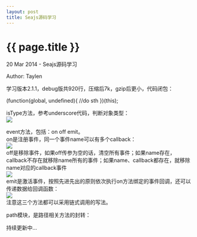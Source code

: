 ```yaml
---
layout: post
title: Seajs源码学习
---
```


{{ page.title }}
=================

<p class="meta">20 Mar 2014 - Seajs源码学习</p>
<p class="meta">Author: Taylen</p>

<p>
	学习版本2.1.1，debug版共920行，压缩后7k，gzip后更小，代码闭包：
</p>
<p class="code">
	(function(global, undefined){
		//do sth
	})(this);
</p>
<p>
	isType方法，参考underscore代码，判断对象类型：<br/>
	<img src="{{site.baseurl}/images/seajs/isType.png}" />
</p>
<p>
	event方法，包括：on off emit。<br/>
	on是注册事件，同一个事件name可以有多个callback：<br/>
	<img src="{{site.baseurl}}/images/seajs/on.png" /><br/>
	off是移除事件，如果off传参为空的话，清空所有事件；如果name存在，callback不存在就移除name所有的事件；如果name、callback都存在，就移除name对应的callback事件<br/>
	<img src="{{site.baseurl}}/images/seajs/off.png" /><br/>
	emit是激活事件，按照先进先出的原则依次执行on方法绑定的事件回调，还可以传递数据给回调函数：<br/>
	<img src="{{site.baseurl}}/images/seajs/emit.png" /><br/>
	注意这三个方法都可以采用链式调用的写法。
</p>
<p class="pre">
	path模块，是路径相关方法的封转：
	
</p>
<p>
	持续更新中...
</p>


